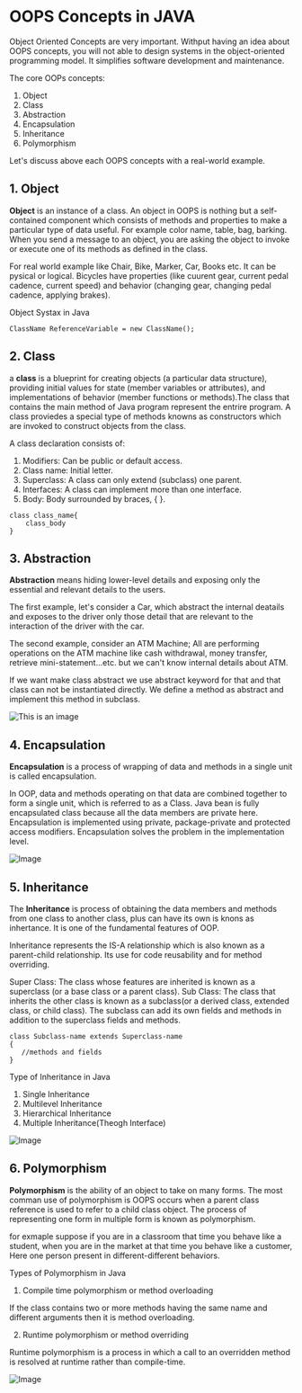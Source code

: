 # OOPS Concepts in JAVA

Object Oriented Concepts are very important. Withput having an idea about OOPS concepts, you will not able to design systems in the object-oriented programming model. It simplifies software development and maintenance.

The core OOPs concepts:
1. Object
2. Class
3. Abstraction
4. Encapsulation
5. Inheritance
6. Polymorphism

Let's discuss above each OOPS concepts with a real-world example.

## 1. Object

**Object** is an instance of a class. An object in OOPS is nothing but a self-contained component which consists of methods and properties to make a particular type of data useful. For example color name, table, bag, barking. When you send a message to an object, you are asking the object to invoke or execute one of its methods as defined in the class.

For real world example like Chair, Bike, Marker, Car, Books etc. It can be pysical or logical. 
Bicycles have properties (like cuurent gear, current pedal cadence, current speed) and behavior (changing gear, changing pedal cadence, applying brakes).

Object Systax in Java
```
ClassName ReferenceVariable = new ClassName();
```

## 2. Class

 a **class** is a blueprint for creating objects (a particular data structure), providing initial values for state (member variables or attributes), and implementations of behavior (member functions or methods).The class that contains the main method of Java program represent the entrire program. A class proviedes a special type of methods knowns as constructors which are invoked to construct objects from the class.
 
 A class declaration consists of:
 
 1. Modifiers: Can be public or default access.
 2. Class name: Initial letter.
 3.  Superclass: A class can only extend (subclass) one parent.
 4. Interfaces: A class can implement more than one interface.
 5. Body: Body surrounded by braces, { }.
 
```
class class_name{
    class_body
}
```

## 3. Abstraction

**Abstraction** means hiding lower-level details and exposing only the essential and relevant details to the users.

The first example, let's consider a Car, which abstract the internal deatails and exposes to the driver only those detail that are relevant to the interaction of the driver with the car.

The second example, consider an ATM Machine; All are performing operations on the ATM machine like cash withdrawal, money transfer, retrieve mini-statement...etc. but we can't know internal details about ATM.

If we want make class abstract we use abstract keyword for that and that class can not be instantiated directly. We define a method as abstract and implement this method in subclass.

![This is an image](https://media.geeksforgeeks.org/wp-content/uploads/Abstract-classes-and-methods-Page-1.png)

## 4. Encapsulation

**Encapsulation** is a process of wrapping of data and methods in a single unit is called encapsulation.

In OOP, data and methods operating on that data are combined together to form a single unit, which is referred to as a Class. Java bean is fully encapsulated class because all the data members are private here. Encapsulation is implemented using private, package-private and protected access modifiers. Encapsulation solves the problem in the implementation level.

![Image](https://usemynotes.com/wp-content/uploads/2021/06/encapsulation-in-java.jpg)

## 5. Inheritance

The **Inheritance** is process of obtaining the data members and methods from one class to another class, plus can have its own is knons as inhertance. It is one of the fundamental features of OOP.

Inheritance represents the IS-A relationship which is also known as a parent-child relationship. Its use for code reusability and for method overriding.

Super Class: The class whose features are inherited is known as a superclass (or a base class or a parent class).
Sub Class: The class that inherits the other class is known as a subclass(or a derived class, extended class, or child class). The subclass can add its own fields and methods in addition to the superclass fields and methods.

```
class Subclass-name extends Superclass-name  
{  
   //methods and fields  
}
```
Type of Inheritance in Java
1. Single Inheritance
2. Multilevel Inheritance
3. Hierarchical Inheritance
4. Multiple Inheritance(Theogh Interface)

![Image](https://static.javatpoint.com/images/core/typesofinheritance.jpg)

## 6. Polymorphism

**Polymorphism** is the ability of an object to take on many forms. The most comman use of polymorphism is OOPS occurs when a parent class reference is used to refer to a child class object. The process of representing one form in multiple form is known as polymorphism.

for exmaple suppose if you are in a classroom that time you behave like a student, when you are in the market at that time you behave like a customer, Here one person present in different-different behaviors.

Types of Polymorphism in Java

1. Compile time polymorphism or method overloading

If the class contains two or more methods having the same name and different arguments then it is method overloading.

2. Runtime polymorphism or method overriding

Runtime polymorphism is a process in which a call to an overridden method is resolved at runtime rather than compile-time.

![Image](https://csharpcorner-mindcrackerinc.netdna-ssl.com/article/method-overloading-and-method-overriding/Images/Difference.png)

 
 
 
 



